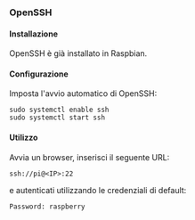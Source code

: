 ### OpenSSH

#### Installazione

OpenSSH è già installato in Raspbian.

#### Configurazione

Imposta l'avvio automatico di OpenSSH:
```
sudo systemctl enable ssh
sudo systemctl start ssh
```

#### Utilizzo

Avvia un browser, inserisci il seguente URL:
```
ssh://pi@<IP>:22
```

e autenticati utilizzando le credenziali di default:
```
Password: raspberry
```
